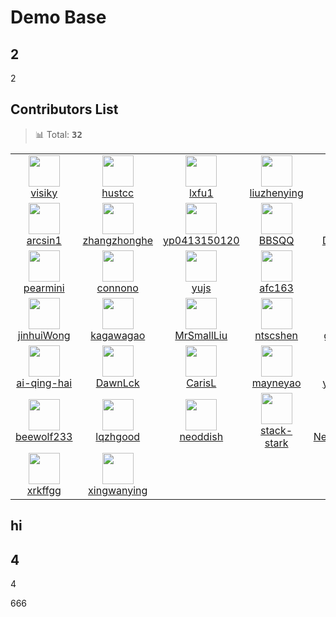 # Demo Base

## 2
2

## Contributors List

> 📊 Total: <kbd>**32**</kbd>

<table>
  <tr>
    <td width="150" align="center">
      <a href="https://github.com/visiky" title="visiky">
        <img src="https://avatars.githubusercontent.com/u/15646325?v=4" width="50" />
        <br />
        visiky
      </a>
    </td>
    <td width="150" align="center">
      <a href="https://github.com/hustcc" title="hustcc">
        <img src="https://avatars.githubusercontent.com/u/7856674?v=4" width="50" />
        <br />
        hustcc
      </a>
    </td>
    <td width="150" align="center">
      <a href="https://github.com/lxfu1" title="lxfu1">
        <img src="https://avatars.githubusercontent.com/u/31396322?v=4" width="50" />
        <br />
        lxfu1
      </a>
    </td>
    <td width="150" align="center">
      <a href="https://github.com/liuzhenying" title="liuzhenying">
        <img src="https://avatars.githubusercontent.com/u/11748654?v=4" width="50" />
        <br />
        liuzhenying
      </a>
    </td>
    <td width="150" align="center">
      <a href="https://github.com/zqlu" title="zqlu">
        <img src="https://avatars.githubusercontent.com/u/1142242?v=4" width="50" />
        <br />
        zqlu
      </a>
    </td>
  </tr><tr>
    <td width="150" align="center">
      <a href="https://github.com/arcsin1" title="arcsin1">
        <img src="https://avatars.githubusercontent.com/u/13724222?v=4" width="50" />
        <br />
        arcsin1
      </a>
    </td>
    <td width="150" align="center">
      <a href="https://github.com/zhangzhonghe" title="zhangzhonghe">
        <img src="https://avatars.githubusercontent.com/u/38434641?v=4" width="50" />
        <br />
        zhangzhonghe
      </a>
    </td>
    <td width="150" align="center">
      <a href="https://github.com/yp0413150120" title="yp0413150120">
        <img src="https://avatars.githubusercontent.com/u/24318174?v=4" width="50" />
        <br />
        yp0413150120
      </a>
    </td>
    <td width="150" align="center">
      <a href="https://github.com/BBSQQ" title="BBSQQ">
        <img src="https://avatars.githubusercontent.com/u/35586469?v=4" width="50" />
        <br />
        BBSQQ
      </a>
    </td>
    <td width="150" align="center">
      <a href="https://github.com/DarrenPei" title="DarrenPei">
        <img src="https://avatars.githubusercontent.com/u/42288791?v=4" width="50" />
        <br />
        DarrenPei
      </a>
    </td>
  </tr><tr>
    <td width="150" align="center">
      <a href="https://github.com/pearmini" title="pearmini">
        <img src="https://avatars.githubusercontent.com/u/49330279?v=4" width="50" />
        <br />
        pearmini
      </a>
    </td>
    <td width="150" align="center">
      <a href="https://github.com/connono" title="connono">
        <img src="https://avatars.githubusercontent.com/u/36756846?v=4" width="50" />
        <br />
        connono
      </a>
    </td>
    <td width="150" align="center">
      <a href="https://github.com/yujs" title="yujs">
        <img src="https://avatars.githubusercontent.com/u/16610138?v=4" width="50" />
        <br />
        yujs
      </a>
    </td>
    <td width="150" align="center">
      <a href="https://github.com/afc163" title="afc163">
        <img src="https://avatars.githubusercontent.com/u/507615?v=4" width="50" />
        <br />
        afc163
      </a>
    </td>
    <td width="150" align="center">
      <a href="https://github.com/mjul" title="mjul">
        <img src="https://avatars.githubusercontent.com/u/142868?v=4" width="50" />
        <br />
        mjul
      </a>
    </td>
  </tr><tr>
    <td width="150" align="center">
      <a href="https://github.com/jinhuiWong" title="jinhuiWong">
        <img src="https://avatars.githubusercontent.com/u/23117130?v=4" width="50" />
        <br />
        jinhuiWong
      </a>
    </td>
    <td width="150" align="center">
      <a href="https://github.com/kagawagao" title="kagawagao">
        <img src="https://avatars.githubusercontent.com/u/6930280?v=4" width="50" />
        <br />
        kagawagao
      </a>
    </td>
    <td width="150" align="center">
      <a href="https://github.com/MrSmallLiu" title="MrSmallLiu">
        <img src="https://avatars.githubusercontent.com/u/26038018?v=4" width="50" />
        <br />
        MrSmallLiu
      </a>
    </td>
    <td width="150" align="center">
      <a href="https://github.com/ntscshen" title="ntscshen">
        <img src="https://avatars.githubusercontent.com/u/21041458?v=4" width="50" />
        <br />
        ntscshen
      </a>
    </td>
    <td width="150" align="center">
      <a href="https://github.com/guonanci" title="guonanci">
        <img src="https://avatars.githubusercontent.com/u/12762626?v=4" width="50" />
        <br />
        guonanci
      </a>
    </td>
  </tr><tr>
    <td width="150" align="center">
      <a href="https://github.com/ai-qing-hai" title="ai-qing-hai">
        <img src="https://avatars.githubusercontent.com/u/65594180?v=4" width="50" />
        <br />
        ai-qing-hai
      </a>
    </td>
    <td width="150" align="center">
      <a href="https://github.com/DawnLck" title="DawnLck">
        <img src="https://avatars.githubusercontent.com/u/12195307?v=4" width="50" />
        <br />
        DawnLck
      </a>
    </td>
    <td width="150" align="center">
      <a href="https://github.com/CarisL" title="CarisL">
        <img src="https://avatars.githubusercontent.com/u/13416424?v=4" width="50" />
        <br />
        CarisL
      </a>
    </td>
    <td width="150" align="center">
      <a href="https://github.com/mayneyao" title="mayneyao">
        <img src="https://avatars.githubusercontent.com/u/6588202?v=4" width="50" />
        <br />
        mayneyao
      </a>
    </td>
    <td width="150" align="center">
      <a href="https://github.com/yanglbme" title="yanglbme">
        <img src="https://avatars.githubusercontent.com/u/21008209?v=4" width="50" />
        <br />
        yanglbme
      </a>
    </td>
  </tr><tr>
    <td width="150" align="center">
      <a href="https://github.com/beewolf233" title="beewolf233">
        <img src="https://avatars.githubusercontent.com/u/24711525?v=4" width="50" />
        <br />
        beewolf233
      </a>
    </td>
    <td width="150" align="center">
      <a href="https://github.com/lqzhgood" title="lqzhgood">
        <img src="https://avatars.githubusercontent.com/u/9134671?v=4" width="50" />
        <br />
        lqzhgood
      </a>
    </td>
    <td width="150" align="center">
      <a href="https://github.com/neoddish" title="neoddish">
        <img src="https://avatars.githubusercontent.com/u/6898060?v=4" width="50" />
        <br />
        neoddish
      </a>
    </td>
    <td width="150" align="center">
      <a href="https://github.com/stack-stark" title="stack-stark">
        <img src="https://avatars.githubusercontent.com/u/46991054?v=4" width="50" />
        <br />
        stack-stark
      </a>
    </td>
    <td width="150" align="center">
      <a href="https://github.com/NewByVector" title="NewByVector">
        <img src="https://avatars.githubusercontent.com/u/20186737?v=4" width="50" />
        <br />
        NewByVector
      </a>
    </td>
  </tr><tr>
    <td width="150" align="center">
      <a href="https://github.com/xrkffgg" title="xrkffgg">
        <img src="https://avatars.githubusercontent.com/u/29775873?v=4" width="50" />
        <br />
        xrkffgg
      </a>
    </td>
    <td width="150" align="center">
      <a href="https://github.com/xingwanying" title="xingwanying">
        <img src="https://avatars.githubusercontent.com/u/10885578?v=4" width="50" />
        <br />
        xingwanying
      </a>
    </td>
    <td width="150" align="center">
    </td>
    <td width="150" align="center">
    </td>
    <td width="150" align="center">
    </td>
  </tr>
</table>

## hi


## 4

4

666
